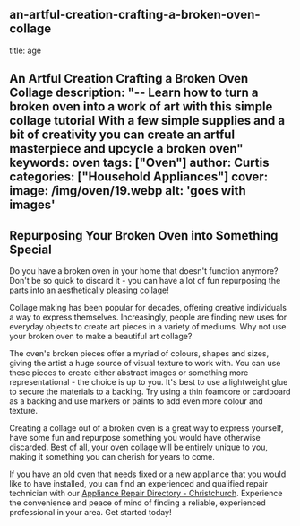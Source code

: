 
an-artful-creation-crafting-a-broken-oven-collage
---
title: age

An Artful Creation Crafting a Broken Oven Collage
description: "-- Learn how to turn a broken oven into a work of art with this simple collage tutorial With a few simple supplies and a bit of creativity you can create an artful masterpiece and upcycle a broken oven"
keywords: oven
tags: ["Oven"]
author: Curtis
categories: ["Household Appliances"]
cover: 
 image: /img/oven/19.webp
 alt: 'goes with images'
---
## Repurposing Your Broken Oven into Something Special
Do you have a broken oven in your home that doesn't function anymore? Don't be so quick to discard it - you can have a lot of fun repurposing the parts into an aesthetically pleasing collage!

Collage making has been popular for decades, offering creative individuals a way to express themselves. Increasingly, people are finding new uses for everyday objects to create art pieces in a variety of mediums. Why not use your broken oven to make a beautiful art collage?

The oven's broken pieces offer a myriad of colours, shapes and sizes, giving the artist a huge source of visual texture to work with. You can use these pieces to create either abstract images or something more representational - the choice is up to you. It's best to use a lightweight glue to secure the materials to a backing. Try using a thin foamcore or cardboard as a backing and use markers or paints to add even more colour and texture.

Creating a collage out of a broken oven is a great way to express yourself, have some fun and repurpose something you would have otherwise discarded. Best of all, your oven collage will be entirely unique to you, making it something you can cherish for years to come.

If you have an old oven that needs fixed or a new appliance that you would like to have installed, you can find an experienced and qualified repair technician with our [Appliance Repair Directory - Christchurch](./pages/appliance-repair-technicians/new-zealand/christchurch). Experience the convenience and peace of mind of finding a reliable, experienced professional in your area. Get started today!
